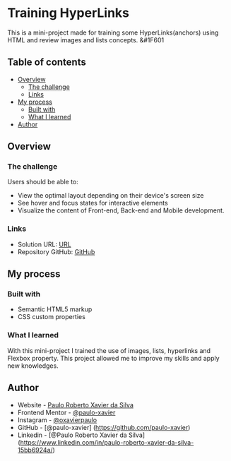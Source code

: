 # Training HyperLinks 

This is a mini-project made for training some HyperLinks(anchors) using HTML and review images and lists concepts. &#1F601

## Table of contents

- [Overview](#overview)
  - [The challenge](#the-challenge) 
  - [Links](#links)
- [My process](#my-process)
  - [Built with](#built-with)
  - [What I learned](#what-i-learned)
- [Author](#author)

## Overview

### The challenge

Users should be able to:

- View the optimal layout depending on their device's screen size
- See hover and focus states for interactive elements
- Visualize the content of Front-end, Back-end and Mobile development.

### Links

- Solution URL: [URL]()
- Repository GitHub: [GitHub](https://your-live-site-url.com)

## My process

### Built with

- Semantic HTML5 markup
- CSS custom properties


### What I learned

With this mini-project I trained the use of images, lists, hyperlinks and Flexbox property. This project allowed me to improve my skills and apply new knowledges.

## Author

- Website - [Paulo Roberto Xavier da Silva]()
- Frontend Mentor - [@paulo-xavier](https://www.frontendmentor.io/profile/paulo-xavier)
- Instagram - [@oxavierpaulo](https://www.instagram.com/oxavierpaulo/)
- GitHub - [@paulo-xavier] (https://github.com/paulo-xavier)
- Linkedin - [@Paulo Roberto Xavier da Silva] (https://www.linkedin.com/in/paulo-roberto-xavier-da-silva-15bb6924a/)
